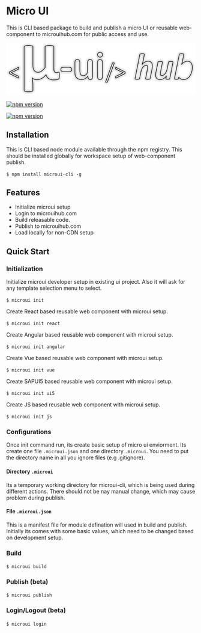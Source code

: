 # Micro UI

This is CLI based package to build and publish a micro UI or reusable web-component to microuihub.com for public access and use.

[![rrr](https://raw.githubusercontent.com/Micro-UI-Hub/microui-cli/master/base_logo.png)](https://microuihub.com)

[![npm version](https://img.shields.io/npm/v/microui-cli.svg)](https://www.npmjs.com/package/microui-cli)

[![npm version](https://img.shields.io/npm/dm/microui-cli.svg)](https://www.npmjs.com/package/microui-cli)

## Installation

This is CLI based node module available through the npm registry. This should be installed globally for workspace setup of web-component publish.

`$ npm install microui-cli -g`

## Features

- Initialize microui setup
- Login to microuihub.com
- Build releasable code.
- Publish to microuihub.com
- Load locally for non-CDN setup

## Quick Start

### Initialization

Initialize microui developer setup in existing ui project. Also it will ask for any template selection menu to select.

`$ microui init`

Create React based reusable web component with microui setup.

`$ microui init react`

Create Angular based reusable web component with microui setup.

`$ microui init angular`

Create Vue based reusable web component with microui setup.

`$ microui init vue`

Create SAPUI5 based reusable web component with microui setup.

`$ microui init ui5`

Create JS based reusable web component with microui setup.

`$ microui init js`

### Configurations

Once init command run, its create basic setup of micro ui enviorment. Its create one file `.microui.json` and one directory `.microui`. You need to put the directory name in all you ignore files (e.g .gitignore).

#### Directory `.microui`

Its a temporary working directory for microui-cli, which is being used during different actions. There should not be nay manual change, which may cause problem during publish.

#### File `.microui.json`

This is a manifest file for module defination will used in build and publish. Initially its comes with some basic values, which need to be changed based on development setup.

### Build

`$ microui build`

### Publish (beta)

`$ microui publish`

### Login/Logout (beta)

`$ microui login`

